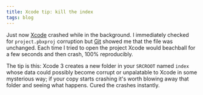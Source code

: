 ```yaml
---
title: Xcode tip: kill the index
tags: blog
---
```


Just now [Xcode](http://wincent.dev/wiki/Xcode) crashed while in the background. I immediately checked for `project.pbxproj` corruption but [Git](http://wincent.dev/wiki/Git) showed me that the file was unchanged. Each time I tried to open the project Xcode would beachball for a few seconds and then crash, 100% reproducibly.

The tip is this: Xcode 3 creates a new folder in your `SRCROOT` named `index` whose data could possibly become corrupt or unpalatable to Xcode in some mysterious way; if your copy starts crashing it's worth blowing away that folder and seeing what happens. Cured the crashes instantly.
